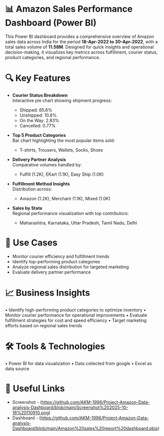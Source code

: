 # 📊 Amazon Sales Performance Dashboard (Power BI)

This Power BI dashboard provides a comprehensive overview of Amazon sales data across India for the period **18-Apr-2022 to 30-Apr-2022**, with a total sales volume of **11.58M**. Designed for quick insights and operational decision-making, it visualizes key metrics across fulfillment, courier status, product categories, and regional performance.

# 🔍 Key Features

- **Courier Status Breakdown**  
  Interactive pie chart showing shipment progress:  
  - Shipped: 85.6%  
  - Unshipped: 10.8%  
  - On the Way: 2.83%  
  - Cancelled: 0.77%

- **Top 5 Product Categories**  
  Bar chart highlighting the most popular items sold:  
  - T-shirts, Trousers, Wallets, Socks, Shoes

- **Delivery Partner Analysis**  
  Comparative volumes handled by:  
  - Fulfill (1.2K), EKart (1.1K), Easy Ship (1.0K)

- **Fulfillment Method Insights**  
  Distribution across:  
  - Amazon (1.2K), Merchant (1.1K), Mixed (1.0K)

- **Sales by State**  
  Regional performance visualization with top contributors:  
  - Maharashtra, Karnataka, Uttar Pradesh, Tamil Nadu, Delhi

# 🎯 Use Cases

- Monitor courier efficiency and fulfillment trends  
- Identify top-performing product categories  
- Analyze regional sales distribution for targeted marketing  
- Evaluate delivery partner performance
# 📈 Business Insights

•	Identify high-performing product categories to optimize inventory
•	Monitor courier performance for operational improvements
•	Evaluate fulfillment strategies for cost and speed efficiency
•	Target marketing efforts based on regional sales trends

# 🛠️ Tools & Technologies

•	Power BI for data visualization
•	Data collected from google
•	Excel as data source 

# 🔗 Useful Links
 * Screenshot - (https://github.com/AKM-1996/Project-Amazon-Data-analysis-Dashboard/blob/main/Screenshot%202025-10-16%20110910.png)
 * Dashboard - (https://github.com/AKM-1996/Project-Amazon-Data-analysis-Dashboard/blob/main/Amazon%20sales%20report%20dashboard.pbix)

